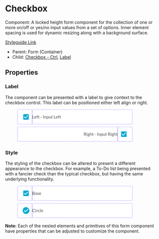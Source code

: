 # Checkbox

Component: A locked height form component for the collection of one or more on/off or yes/no input values from a set of options. Inner element spacing is used for dynamic resizing along with a background surface.

[Styleguide Link](https://zpl.io/aNYpq7n)

* Parent: Form (Container)
* Child: [Checkbox - Ctrl](../../overview/checkbox/), [Label](../../overview/label.md)

## Properties

### Label

The component can be presented with a label to give context to the checkbox control. This label can be positioned either left align or right.

<figure><img src="../../../.gitbook/assets/Label (1).png" alt=""><figcaption></figcaption></figure>

### Style

The styling of the checkbox can be altered to present a different appearance to the checkbox. For example, a To-Do list being presented with a fancier check than the typical checkbox, but having the same underlying functionality.

<figure><img src="../../../.gitbook/assets/Style (1).png" alt=""><figcaption></figcaption></figure>

**Note:** Each of the nested elements and primitives of this form component have properties that can be adjusted to customize the component.
